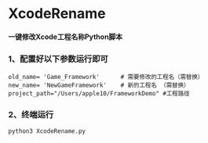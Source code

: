 # XcodeRename
#### 一键修改Xcode工程名称Python脚本

### 1、配置好以下参数运行即可

```shell
old_name= 'Game_Framework'		# 需要修改的工程名（需替换）
new_name= 'NewGameFramework'	# 新的工程名 （需替换）
project_path="/Users/apple10/FrameworkDemo"	#工程路径
```
### 2、终端运行

```shell
python3 XcodeRename.py
```
